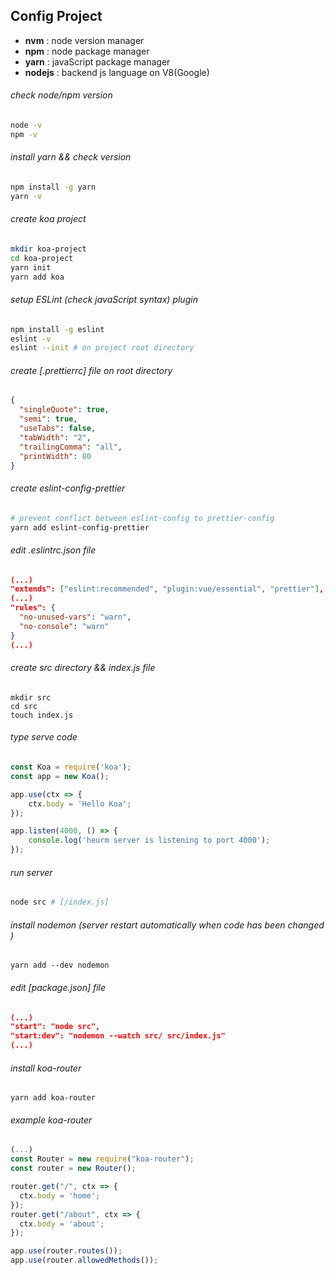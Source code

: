  
## Config Project

- **nvm** : node version manager
- **npm** : node package manager
- **yarn** : javaScript package manager
- **nodejs** : backend js language on V8(Google)
  
###### check node/npm version
```sh
node -v
npm -v
```
  
###### install yarn && check version
```sh
npm install -g yarn
yarn -v
```
  
###### create koa project
```sh
mkdir koa-project
cd koa-project
yarn init
yarn add koa
```
  
###### setup ESLint (check javaScript syntax) plugin
```sh
npm install -g eslint
eslint -v
eslint --init # on project root directory
```
  
###### create [.prettierrc] file on root directory
```json
{
  "singleQuote": true,
  "semi": true,
  "useTabs": false,
  "tabWidth": "2",
  "trailingComma": "all",
  "printWidth": 80
}
```
  
###### create eslint-config-prettier
```sh
# prevent conflict between eslint-config to prettier-config
yarn add eslint-config-prettier
```
  
###### edit .eslintrc.json file
```json
(...)
"extends": ["eslint:recommended", "plugin:vue/essential", "prettier"],
(...)
"rules": {
  "no-unused-vars": "warn",
  "no-console": "warn"
}
(...)
```
  
###### create src directory && index.js file
```
mkdir src
cd src
touch index.js
```
  
###### type serve code
```js
const Koa = require('koa');
const app = new Koa();

app.use(ctx => {
    ctx.body = 'Hello Koa';
});

app.listen(4000, () => {
    console.log('heurm server is listening to port 4000');
});
```
  
###### run server
```sh
node src # [/index.js]
```
  
###### install nodemon (server restart automatically when code has been changed )
```
yarn add --dev nodemon
```
  
###### edit [package.json] file
```json
(...)
"start": "node src",
"start:dev": "nodemon --watch src/ src/index.js"
(...)    
```
  
###### install koa-router  
```  
yarn add koa-router  
```
  
###### example koa-router
```js
(...)
const Router = new require("koa-router");
const router = new Router();

router.get("/", ctx => {
  ctx.body = 'home'; 
});
router.get("/about", ctx => {
  ctx.body = 'about'; 
});

app.use(router.routes());
app.use(router.allowedMethods());
```
